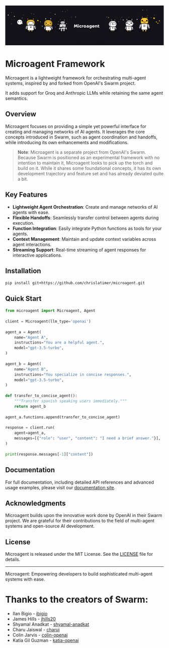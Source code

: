 ![Microagent Logo](assets/microagent.png)

# Microagent Framework

Microagent is a lightweight framework for orchestrating multi-agent systems, inspired by and forked from OpenAI's Swarm project.

It adds support for Groq and Anthropic LLMs while retaining the same agent semantics.

## Overview

Microagent focuses on providing a simple yet powerful interface for creating and managing networks of AI agents. It leverages the core concepts introduced in Swarm, such as agent coordination and handoffs, while introducing its own enhancements and modifications.

> **Note**: Microagent is a separate project from OpenAI's Swarm. Because Swarm is positioned as an experimental framework with no intention to maintain it, Microagent looks to pick up the torch and build on it. While it shares some foundational concepts, it has its own development trajectory and feature set and has already deviated quite a bit.

## Key Features

- **Lightweight Agent Orchestration**: Create and manage networks of AI agents with ease.
- **Flexible Handoffs**: Seamlessly transfer control between agents during execution.
- **Function Integration**: Easily integrate Python functions as tools for your agents.
- **Context Management**: Maintain and update context variables across agent interactions.
- **Streaming Support**: Real-time streaming of agent responses for interactive applications.

## Installation

```shell
pip install git+https://github.com/chrislatimer/microagent.git
```

## Quick Start

```python
from microagent import Microagent, Agent

client = Microagent(llm_type='openai')

agent_a = Agent(
    name="Agent A",
    instructions="You are a helpful agent.",
    model="gpt-3.5-turbo",
)

agent_b = Agent(
    name="Agent B",
    instructions="You specialize in concise responses.",
    model="gpt-3.5-turbo",
)

def transfer_to_concise_agent():
    """Transfer spanish speaking users immediately."""
    return agent_b

agent_a.functions.append(transfer_to_concise_agent)

response = client.run(
    agent=agent_a,
    messages=[{"role": "user", "content": "I need a brief answer."}],
)

print(response.messages[-1]["content"])
```

## Documentation

For full documentation, including detailed API references and advanced usage examples, please visit our [documentation site](https://microagent.readthedocs.io).

## Acknowledgments

Microagent builds upon the innovative work done by OpenAI in their Swarm project. We are grateful for their contributions to the field of multi-agent systems and open-source AI development.

## License

Microagent is released under the MIT License. See the [LICENSE](LICENSE) file for details.

---

Microagent: Empowering developers to build sophisticated multi-agent systems with ease.

# Thanks to the creators of Swarm:

- Ilan Bigio - [ibigio](https://github.com/ibigio)
- James Hills - [jhills20](https://github.com/jhills20)
- Shyamal Anadkat - [shyamal-anadkat](https://github.com/shyamal-anadkat)
- Charu Jaiswal - [charuj](https://github.com/charuj)
- Colin Jarvis - [colin-openai](https://github.com/colin-openai)
- Katia Gil Guzman - [katia-openai](https://github.com/katia-openai)
